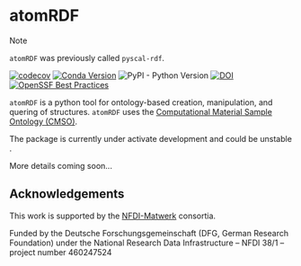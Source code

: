 # atomRDF

> [!NOTE]
> `atomRDF` was previously called `pyscal-rdf`. 

[![codecov](https://codecov.io/gh/pyscal/atomRDF/graph/badge.svg?token=X7S3TP2MP6)](https://codecov.io/gh/pyscal/atomRDF)
[![Conda Version](https://img.shields.io/conda/vn/conda-forge/atomrdf.svg)](https://anaconda.org/conda-forge/atomrdf)
![PyPI - Python Version](https://img.shields.io/pypi/pyversions/atomrdf?label=pypi&link=https%3A%2F%2Fpypi.org%2Fproject%2Fatomrdf%2F)
[![DOI](https://zenodo.org/badge/DOI/10.5281/zenodo.10973374.svg)](https://doi.org/10.5281/zenodo.10973374)
[![OpenSSF Best Practices](https://www.bestpractices.dev/projects/8817/badge)](https://www.bestpractices.dev/projects/8817)

`atomRDF` is a python tool for ontology-based creation, manipulation, and quering of structures. `atomRDF` uses the [Computational Material Sample Ontology (CMSO)](https://github.com/Materials-Data-Science-and-Informatics/cmso-ontology). 

The package is currently under activate development and could be  unstable .

More details coming soon...


## Acknowledgements
This work is supported by the [NFDI-Matwerk](https://nfdi-matwerk.de/) consortia.

Funded by the Deutsche Forschungsgemeinschaft (DFG, German Research Foundation) under the National Research Data Infrastructure – NFDI 38/1 – project number 460247524

